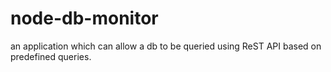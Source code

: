 node-db-monitor
===============

an application which can allow a db to be queried using ReST API based on predefined queries.
